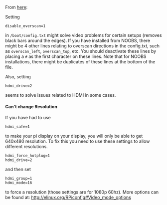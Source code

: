 From [here](https://github.com/petrockblog/RetroPie-Setup/issues/130#issuecomment-14105633):

Setting
```
disable_overscan=1
```
in `/boot/config.txt` might solve video problems for certain setups (removes black bars around the edges). If you have installed from NOOBS, there might be 4 other lines relating to overscan directions in the config.txt, such as `overscan_left`, `overscan_top`, etc. You should deactivate these lines by placing a `#` as the first character on these lines. Note that for NOOBS installations, there might be duplicates of these lines at the bottom of the file.

Also, setting
```
hdmi_drive=2
```
seems to solve issues related to HDMI in some cases.


#### Can't change Resolution
If you have had to use 

```
hdmi_safe=1
```

to make your pi display on your display, you will only be able to get 640x480 resolution. To fix this you need to use these settings to allow different resolutions.

```
hdmi_force_hotplug=1
hdmi_drive=2
```
and then set 
```
hdmi_group=1
hdmi_mode=16
```
to force a resolution (those settings are for 1080p 60hz). More options can be found at: http://elinux.org/RPiconfig#Video_mode_options